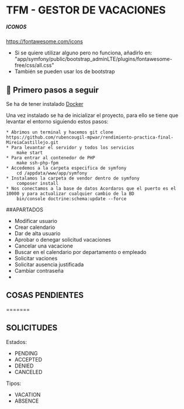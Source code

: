 # TFM - GESTOR DE VACACIONES

##### ICONOS
https://fontawesome.com/icons

- Si se quiere utilizar alguno pero no funciona, añadirlo en: "app/symfony/public/bootstrap_adminLTE/plugins/fontawesome-free/css/all.css"
- También se pueden usar los de bootstrap


## 🐳 Primero pasos a seguir

Se ha de tener instalado [Docker](https://www.docker.com/get-started)

Una vez instalado se ha de inicializar el proyecto, para ello se tiene que levantar el entorno siguiendo estos pasos:

    * Abrimos un terminal y hacemos git clone  https://github.com/rubencougil-mpwar/rendimiento-practica-final-MireiaCastillejo.git
    * Para levantar el servidor y todos los servicios   
        make start
    * Para entrar al contenedor de PHP
        make ssh-php-fpm 
    * Accedemos a la carpeta especifica de symfony
        cd /appdata/www/app/symfony
    * Instalamos la carpeta de vendor dentro de symfony 
        composer install
    * Nos conectamos a la base de datos Acordaros que el puerto es el 10000 y para actualizar cualquier cambio de la BD  
        bin/console doctrine:schema:update --force


##APARTADOS

- Modificar usuario 
- Crear calendario 
- Dar de alta usuario
- Aprobar o denegar solicitud vacaciones 
- Cancelar una vacacione
- Buscar en el calendario por departamento o empleado
- Solicitar vaciones
- Solicitar ausencia justificada
- Cambiar contraseña 
- 


## COSAS PENDIENTES  
=======
## SOLICITUDES

Estados: 
- PENDING
- ACCEPTED
- DENIED
- CANCELED

Tipos: 
- VACATION
- ABSENCE

